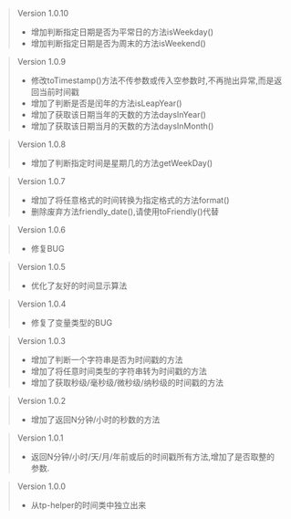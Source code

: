 > Version 1.0.10
> * 增加判断指定日期是否为平常日的方法isWeekday()
> * 增加判断指定日期是否为周末的方法isWeekend()

> Version 1.0.9
> * 修改toTimestamp()方法不传参数或传入空参数时,不再抛出异常,而是返回当前时间戳
> * 增加了判断是否是闰年的方法isLeapYear()
> * 增加了获取该日期当年的天数的方法daysInYear()
> * 增加了获取该日期当月的天数的方法daysInMonth()

> Version 1.0.8
> * 增加了判断指定时间是星期几的方法getWeekDay()

> Version 1.0.7
> * 增加了将任意格式的时间转换为指定格式的方法format()
> * 删除废弃方法friendly_date(),请使用toFriendly()代替

> Version 1.0.6
> * 修复BUG

> Version 1.0.5
> * 优化了友好的时间显示算法

> Version 1.0.4
> * 修复了变量类型的BUG

> Version 1.0.3
> * 增加了判断一个字符串是否为时间戳的方法
> * 增加了将任意时间类型的字符串转为时间戳的方法
> * 增加了获取秒级/毫秒级/微秒级/纳秒级的时间戳的方法

> Version 1.0.2
> * 增加了返回N分钟/小时的秒数的方法

> Version 1.0.1
> * 返回N分钟/小时/天/月/年前或后的时间戳所有方法,增加了是否取整的参数.

> Version 1.0.0
> * 从tp-helper的时间类中独立出来
